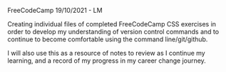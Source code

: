 FreeCodeCamp
19/10/2021 - LM

Creating individual files of completed FreeCodeCamp CSS exercises in order to develop my understanding of version control commands and to continue to become comfortable using the command line/git/github.

I will also use this as a resource of notes to review as I continue my learning, and a record of my progress in my career change journey.